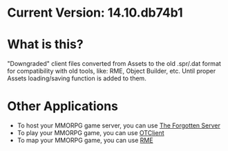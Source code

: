 Current Version: 14.10.db74b1
=============

What is this?
=============

"Downgraded" client files converted from Assets to the old .spr/.dat format
for compatibility with old tools, like: RME, Object Builder, etc.
Until proper Assets loading/saving function is added to them.


Other Applications
==========

* To host your MMORPG game server, you can use [The Forgotten Server](https://github.com/otland/forgottenserver)
* To play your MMORPG game, you can use [OTClient](https://github.com/mehah/otclient)
* To map your MMORPG game, you can use [RME](https://github.com/hjnilsson/rme/releases)
